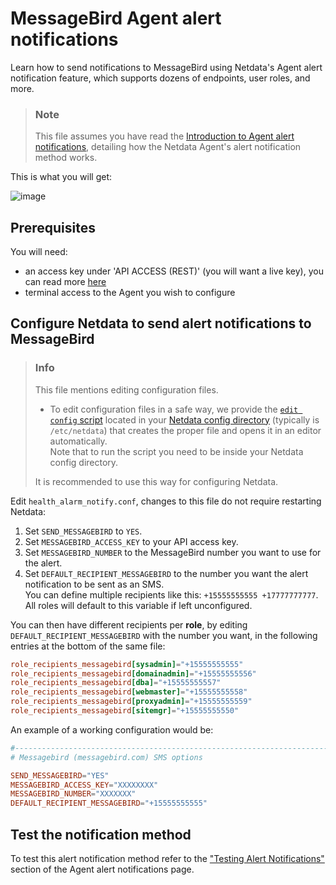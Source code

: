 # MessageBird Agent alert notifications

Learn how to send notifications to MessageBird using Netdata's Agent alert notification feature, which supports dozens of endpoints, user roles, and more.

> ### Note
>
> This file assumes you have read the [Introduction to Agent alert notifications](https://github.com/netdata/netdata/blob/master/health/notifications/README.md), detailing how the Netdata Agent's alert notification method works.

This is what you will get:

![image](https://user-images.githubusercontent.com/70198089/229841323-6c4b1956-dd91-423e-abaf-2799000f72a8.png)

## Prerequisites

You will need:

- an access key under 'API ACCESS (REST)' (you will want a live key), you can read more [here](https://developers.messagebird.com/quickstarts/sms/test-credits-api-keys/)
- terminal access to the Agent you wish to configure

## Configure Netdata to send alert notifications to MessageBird

> ### Info
>
> This file mentions editing configuration files.  
>
> - To edit configuration files in a safe way, we provide the [`edit config` script](https://github.com/netdata/netdata/blob/master/docs/configure/nodes.md#use-edit-config-to-edit-configuration-files) located in your [Netdata config directory](https://github.com/netdata/netdata/blob/master/docs/configure/nodes.md#the-netdata-config-directory) (typically is `/etc/netdata`) that creates the proper file and opens it in an editor automatically.  
> Note that to run the script you need to be inside your Netdata config directory.
>
> It is recommended to use this way for configuring Netdata.

Edit `health_alarm_notify.conf`, changes to this file do not require restarting Netdata:

1. Set `SEND_MESSAGEBIRD` to `YES`.
2. Set `MESSAGEBIRD_ACCESS_KEY` to your API access key.
3. Set `MESSAGEBIRD_NUMBER` to the MessageBird number you want to use for the alert.
4. Set `DEFAULT_RECIPIENT_MESSAGEBIRD` to the number you want the alert notification to be sent as an SMS.  
  You can define multiple recipients like this: `+15555555555 +17777777777`.  
  All roles will default to this variable if left unconfigured.

You can then have different recipients per **role**, by editing `DEFAULT_RECIPIENT_MESSAGEBIRD` with the number you want, in the following entries at the bottom of the same file:

```conf
role_recipients_messagebird[sysadmin]="+15555555555"
role_recipients_messagebird[domainadmin]="+15555555556"
role_recipients_messagebird[dba]="+15555555557"
role_recipients_messagebird[webmaster]="+15555555558"
role_recipients_messagebird[proxyadmin]="+15555555559"
role_recipients_messagebird[sitemgr]="+15555555550"
```

An example of a working configuration would be:

```conf
#------------------------------------------------------------------------------
# Messagebird (messagebird.com) SMS options

SEND_MESSAGEBIRD="YES"
MESSAGEBIRD_ACCESS_KEY="XXXXXXXX"
MESSAGEBIRD_NUMBER="XXXXXXX"
DEFAULT_RECIPIENT_MESSAGEBIRD="+15555555555"
```

## Test the notification method

To test this alert notification method refer to the ["Testing Alert Notifications"](https://github.com/netdata/netdata/blob/master/health/notifications/README.md#testing-alert-notifications) section of the Agent alert notifications page.
